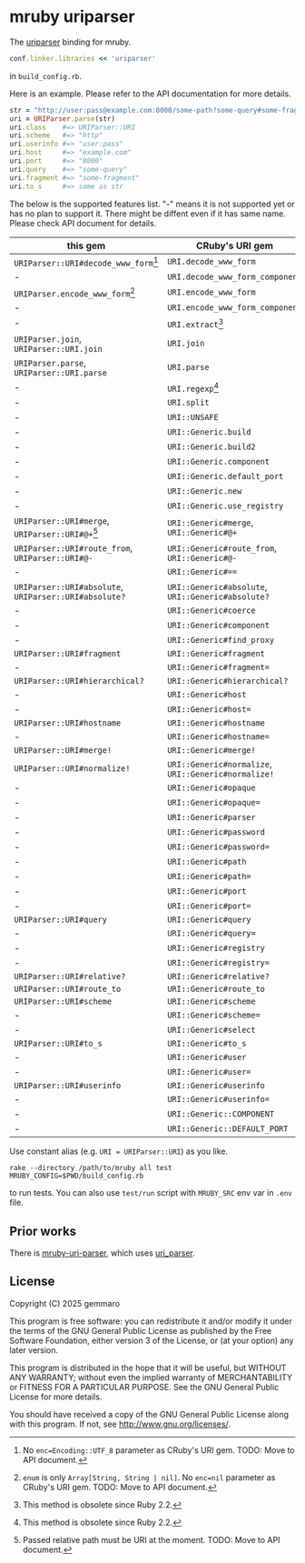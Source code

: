 # mruby uriparser

The [uriparser](https://uriparser.github.io/) binding for mruby.

```ruby
conf.linker.libraries << 'uriparser'
```

in `build_config.rb`.

Here is an example.  Please refer to the API documentation for more details.

```ruby
str = "http://user:pass@example.com:8000/some-path?some-query#some-fragment"
uri = URIParser.parse(str)
uri.class    #=> URIParser::URI
uri.scheme   #=> "http"
uri.userinfo #=> "user:pass"
uri.host     #=> "example.com"
uri.port     #=> "8000"
uri.query    #=> "some-query"
uri.fragment #=> "some-fragment"
uri.to_s     #=> same as str
```

The below is the supported features list.
"-" means it is not supported yet or has no plan to support it.
There might be diffent even if it has same name.
Please check API document for details.

| this gem                                              | CRuby's URI gem                                     |
|-------------------------------------------------------|-----------------------------------------------------|
| `URIParser::URI#decode_www_form`[^1]                  | `URI.decode_www_form`                               |
| -                                                     | `URI.decode_www_form_component`                     |
| `URIParser.encode_www_form`[^2]                       | `URI.encode_www_form`                               |
| -                                                     | `URI.encode_www_form_component`                     |
| -                                                     | `URI.extract`[^4]                                   |
| `URIParser.join`, `URIParser::URI.join`               | `URI.join`                                          |
| `URIParser.parse`, `URIParser::URI.parse`             | `URI.parse`                                         |
| -                                                     | `URI.regexp`[^3]                                    |
| -                                                     | `URI.split`                                         |
| -                                                     | `URI::UNSAFE`                                       |
| -                                                     | `URI::Generic.build`                                |
| -                                                     | `URI::Generic.build2`                               |
| -                                                     | `URI::Generic.component`                            |
| -                                                     | `URI::Generic.default_port`                         |
| -                                                     | `URI::Generic.new`                                  |
| -                                                     | `URI::Generic.use_registry`                         |
| `URIParser::URI#merge`, `URIParser::URI#@+`[^5]       | `URI::Generic#merge`, `URI::Generic#@+`             |
| `URIParser::URI#route_from`, `URIParser::URI#@-`      | `URI::Generic#route_from`, `URI::Generic#@-`        |
| -                                                     | `URI::Generic#==`                                   |
| `URIParser::URI#absolute`, `URIParser::URI#absolute?` | `URI::Generic#absolute`, `URI::Generic#absolute?`   |
| -                                                     | `URI::Generic#coerce`                               |
| -                                                     | `URI::Generic#component`                            |
| -                                                     | `URI::Generic#find_proxy`                           |
| `URIParser::URI#fragment`                             | `URI::Generic#fragment`                             |
| -                                                     | `URI::Generic#fragment=`                            |
| `URIParser::URI#hierarchical?`                        | `URI::Generic#hierarchical?`                        |
| -                                                     | `URI::Generic#host`                                 |
| -                                                     | `URI::Generic#host=`                                |
| `URIParser::URI#hostname`                             | `URI::Generic#hostname`                             |
| -                                                     | `URI::Generic#hostname=`                            |
| `URIParser::URI#merge!`                               | `URI::Generic#merge!`                               |
| `URIParser::URI#normalize!`                           | `URI::Generic#normalize`, `URI::Generic#normalize!` |
| -                                                     | `URI::Generic#opaque`                               |
| -                                                     | `URI::Generic#opaque=`                              |
| -                                                     | `URI::Generic#parser`                               |
| -                                                     | `URI::Generic#password`                             |
| -                                                     | `URI::Generic#password=`                            |
| -                                                     | `URI::Generic#path`                                 |
| -                                                     | `URI::Generic#path=`                                |
| -                                                     | `URI::Generic#port`                                 |
| -                                                     | `URI::Generic#port=`                                |
| `URIParser::URI#query`                                | `URI::Generic#query`                                |
| -                                                     | `URI::Generic#query=`                               |
| -                                                     | `URI::Generic#registry`                             |
| -                                                     | `URI::Generic#registry=`                            |
| `URIParser::URI#relative?`                            | `URI::Generic#relative?`                            |
| `URIParser::URI#route_to`                             | `URI::Generic#route_to`                             |
| `URIParser::URI#scheme`                               | `URI::Generic#scheme`                               |
| -                                                     | `URI::Generic#scheme=`                              |
| -                                                     | `URI::Generic#select`                               |
| `URIParser::URI#to_s`                                 | `URI::Generic#to_s`                                 |
| -                                                     | `URI::Generic#user`                                 |
| -                                                     | `URI::Generic#user=`                                |
| `URIParser::URI#userinfo`                             | `URI::Generic#userinfo`                             |
| -                                                     | `URI::Generic#userinfo=`                            |
| -                                                     | `URI::Generic::COMPONENT`                           |
| -                                                     | `URI::Generic::DEFAULT_PORT`                        |

[^1]: No `enc=Encoding::UTF_8` parameter as CRuby's URI gem.  TODO: Move to API document.

[^2]: `enum` is only `Array[String, String | nil]`.  No `enc=nil` parameter as CRuby's URI gem.  TODO: Move to API document.

[^3]: This method is obsolete since Ruby 2.2.

[^4]: This method is obsolete since Ruby 2.2.

[^5]: Passed relative path must be URI at the moment.  TODO: Move to API document.

Use constant alias (e.g. `URI = URIParser::URI`) as you like.

```shell
rake --directory /path/to/mruby all test MRUBY_CONFIG=$PWD/build_config.rb
```

to run tests.  You can also use `test/run` script with `MRUBY_SRC` env var in `.env` file.

## Prior works

There is [mruby-uri-parser](https://github.com/Asmod4n/mruby-uri-parser "GitHub"),
which uses [uri\_parser](https://github.com/Zewo/uri_parser "GitHub").

## License

Copyright (C) 2025  gemmaro

This program is free software: you can redistribute it and/or modify
it under the terms of the GNU General Public License as published by
the Free Software Foundation, either version 3 of the License, or
(at your option) any later version.

This program is distributed in the hope that it will be useful,
but WITHOUT ANY WARRANTY; without even the implied warranty of
MERCHANTABILITY or FITNESS FOR A PARTICULAR PURPOSE.  See the
GNU General Public License for more details.

You should have received a copy of the GNU General Public License
along with this program.  If not, see <http://www.gnu.org/licenses/>.
